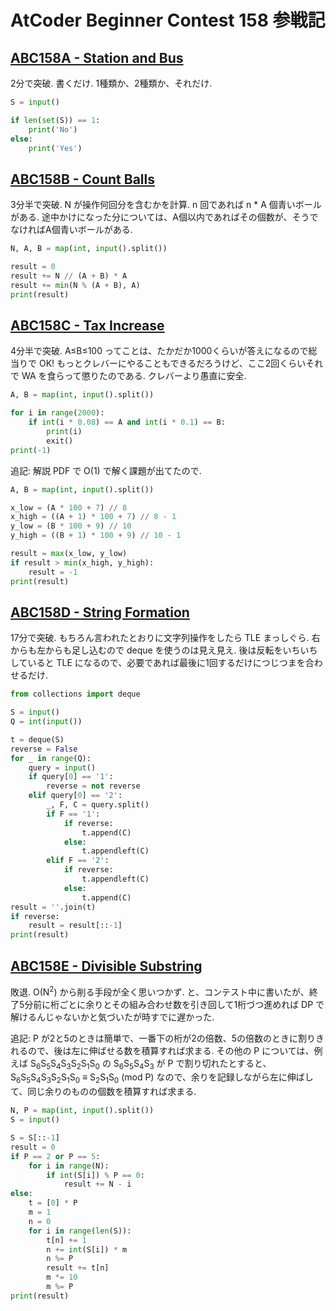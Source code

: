 # AtCoder Beginner Contest 158 参戦記

## [ABC158A - Station and Bus](https://atcoder.jp/contests/abc158/tasks/abc158_a)

2分で突破. 書くだけ. 1種類か、2種類か、それだけ.

```python
S = input()

if len(set(S)) == 1:
    print('No')
else:
    print('Yes')
```

## [ABC158B - Count Balls](https://atcoder.jp/contests/abc158/tasks/abc158_b)

3分半で突破. N が操作何回分を含むかを計算. n 回であれば n * A 個青いボールがある. 途中かけになった分については、A個以内であればその個数が、そうでなければA個青いボールがある.

```python
N, A, B = map(int, input().split())

result = 0
result += N // (A + B) * A
result += min(N % (A + B), A)
print(result)
```

## [ABC158C - Tax Increase](https://atcoder.jp/contests/abc158/tasks/abc158_c)

4分半で突破. A≤B≤100 ってことは、たかだか1000くらいが答えになるので総当りで OK! もっとクレバーにやることもできるだろうけど、ここ2回くらいそれで WA を食らって懲りたのである. クレバーより愚直に安全.

```python
A, B = map(int, input().split())

for i in range(2000):
    if int(i * 0.08) == A and int(i * 0.1) == B:
        print(i)
        exit()
print(-1)
```

追記: 解説 PDF で O(1) で解く課題が出てたので.

```python
A, B = map(int, input().split())

x_low = (A * 100 + 7) // 8
x_high = ((A + 1) * 100 + 7) // 8 - 1
y_low = (B * 100 + 9) // 10
y_high = ((B + 1) * 100 + 9) // 10 - 1

result = max(x_low, y_low)
if result > min(x_high, y_high):
    result = -1
print(result)
```

## [ABC158D - String Formation](https://atcoder.jp/contests/abc158/tasks/abc158_d)

17分で突破. もちろん言われたとおりに文字列操作をしたら TLE まっしぐら. 右からも左からも足し込むので deque を使うのは見え見え. 後は反転をいちいちしていると TLE になるので、必要であれば最後に1回するだけにつじつまを合わせるだけ.

```python
from collections import deque

S = input()
Q = int(input())

t = deque(S)
reverse = False
for _ in range(Q):
    query = input()
    if query[0] == '1':
        reverse = not reverse
    elif query[0] == '2':
        _, F, C = query.split()
        if F == '1':
            if reverse:
                t.append(C)
            else:
                t.appendleft(C)
        elif F == '2':
            if reverse:
                t.appendleft(C)
            else:
                t.append(C)
result = ''.join(t)
if reverse:
    result = result[::-1]
print(result)
```

## [ABC158E - Divisible Substring](https://atcoder.jp/contests/abc158/tasks/abc158_e)

敗退. O(N<sup>2</sup>) から削る手段が全く思いつかず. と、コンテスト中に書いたが、終了5分前に桁ごとに余りとその組み合わせ数を引き回して1桁づつ進めれば DP で解けるんじゃないかと気づいたが時すでに遅かった.

追記: P が2と5のときは簡単で、一番下の桁が2の倍数、5の倍数のときに割りきれるので、後は左に伸ばせる数を積算すれば求まる. その他の P については、例えば S<sub>6</sub>S<sub>5</sub>S<sub>4</sub>S<sub>3</sub>S<sub>2</sub>S<sub>1</sub>S<sub>0</sub> の S<sub>6</sub>S<sub>5</sub>S<sub>4</sub>S<sub>3</sub> が P で割り切れたとすると、S<sub>6</sub>S<sub>5</sub>S<sub>4</sub>S<sub>3</sub>S<sub>2</sub>S<sub>1</sub>S<sub>0</sub> ≡ S<sub>2</sub>S<sub>1</sub>S<sub>0</sub> (mod P) なので、余りを記録しながら左に伸ばして、同じ余りのものの個数を積算すれば求まる.

```python
N, P = map(int, input().split())
S = input()

S = S[::-1]
result = 0
if P == 2 or P == 5:
    for i in range(N):
        if int(S[i]) % P == 0:
            result += N - i
else:
    t = [0] * P
    m = 1
    n = 0
    for i in range(len(S)):
        t[n] += 1
        n += int(S[i]) * m
        n %= P
        result += t[n]
        m *= 10
        m %= P
print(result)
```
